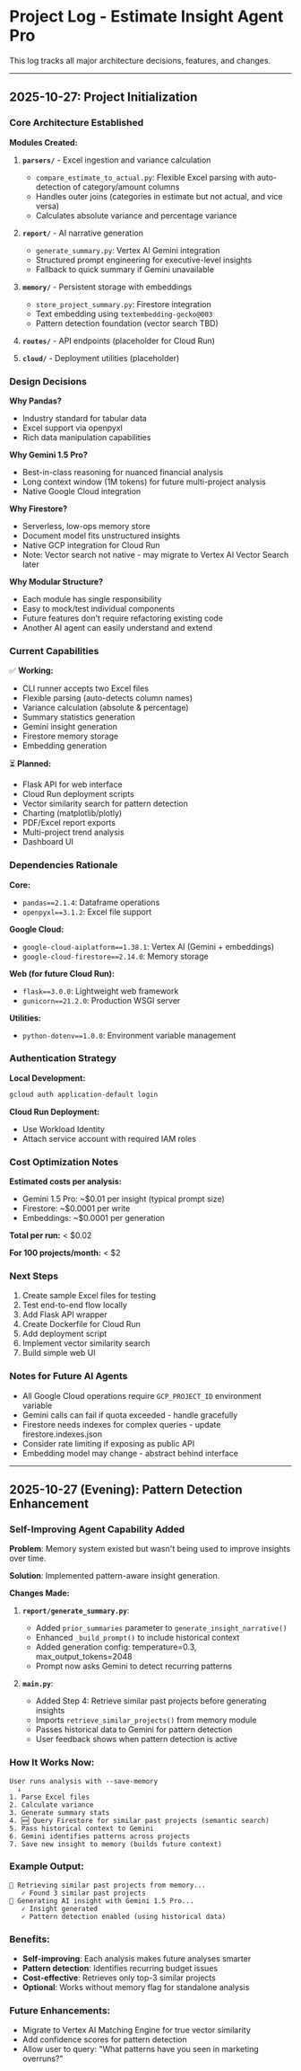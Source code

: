 # Project Log - Estimate Insight Agent Pro

This log tracks all major architecture decisions, features, and changes.

---

## 2025-10-27: Project Initialization

### Core Architecture Established

**Modules Created:**
1. **`parsers/`** - Excel ingestion and variance calculation
   - `compare_estimate_to_actual.py`: Flexible Excel parsing with auto-detection of category/amount columns
   - Handles outer joins (categories in estimate but not actual, and vice versa)
   - Calculates absolute variance and percentage variance

2. **`report/`** - AI narrative generation
   - `generate_summary.py`: Vertex AI Gemini integration
   - Structured prompt engineering for executive-level insights
   - Fallback to quick summary if Gemini unavailable

3. **`memory/`** - Persistent storage with embeddings
   - `store_project_summary.py`: Firestore integration
   - Text embedding using `textembedding-gecko@003`
   - Pattern detection foundation (vector search TBD)

4. **`routes/`** - API endpoints (placeholder for Cloud Run)

5. **`cloud/`** - Deployment utilities (placeholder)

### Design Decisions

**Why Pandas?**
- Industry standard for tabular data
- Excel support via openpyxl
- Rich data manipulation capabilities

**Why Gemini 1.5 Pro?**
- Best-in-class reasoning for nuanced financial analysis
- Long context window (1M tokens) for future multi-project analysis
- Native Google Cloud integration

**Why Firestore?**
- Serverless, low-ops memory store
- Document model fits unstructured insights
- Native GCP integration for Cloud Run
- Note: Vector search not native - may migrate to Vertex AI Vector Search later

**Why Modular Structure?**
- Each module has single responsibility
- Easy to mock/test individual components
- Future features don't require refactoring existing code
- Another AI agent can easily understand and extend

### Current Capabilities

✅ **Working:**
- CLI runner accepts two Excel files
- Flexible parsing (auto-detects column names)
- Variance calculation (absolute & percentage)
- Summary statistics generation
- Gemini insight generation
- Firestore memory storage
- Embedding generation

⏳ **Planned:**
- Flask API for web interface
- Cloud Run deployment scripts
- Vector similarity search for pattern detection
- Charting (matplotlib/plotly)
- PDF/Excel report exports
- Multi-project trend analysis
- Dashboard UI

### Dependencies Rationale

**Core:**
- `pandas==2.1.4`: Dataframe operations
- `openpyxl==3.1.2`: Excel file support

**Google Cloud:**
- `google-cloud-aiplatform==1.38.1`: Vertex AI (Gemini + embeddings)
- `google-cloud-firestore==2.14.0`: Memory storage

**Web (for future Cloud Run):**
- `flask==3.0.0`: Lightweight web framework
- `gunicorn==21.2.0`: Production WSGI server

**Utilities:**
- `python-dotenv==1.0.0`: Environment variable management

### Authentication Strategy

**Local Development:**
```bash
gcloud auth application-default login
```

**Cloud Run Deployment:**
- Use Workload Identity
- Attach service account with required IAM roles

### Cost Optimization Notes

**Estimated costs per analysis:**
- Gemini 1.5 Pro: ~$0.01 per insight (typical prompt size)
- Firestore: ~$0.0001 per write
- Embeddings: ~$0.0001 per generation

**Total per run:** < $0.02

**For 100 projects/month:** < $2

### Next Steps

1. Create sample Excel files for testing
2. Test end-to-end flow locally
3. Add Flask API wrapper
4. Create Dockerfile for Cloud Run
5. Add deployment script
6. Implement vector similarity search
7. Build simple web UI

### Notes for Future AI Agents

- All Google Cloud operations require `GCP_PROJECT_ID` environment variable
- Gemini calls can fail if quota exceeded - handle gracefully
- Firestore needs indexes for complex queries - update firestore.indexes.json
- Consider rate limiting if exposing as public API
- Embedding model may change - abstract behind interface

---

## 2025-10-27 (Evening): Pattern Detection Enhancement

### Self-Improving Agent Capability Added

**Problem**: Memory system existed but wasn't being used to improve insights over time.

**Solution**: Implemented pattern-aware insight generation.

**Changes Made:**

1. **`report/generate_summary.py`**:
   - Added `prior_summaries` parameter to `generate_insight_narrative()`
   - Enhanced `_build_prompt()` to include historical context
   - Added generation config: temperature=0.3, max_output_tokens=2048
   - Prompt now asks Gemini to detect recurring patterns

2. **`main.py`**:
   - Added Step 4: Retrieve similar past projects before generating insights
   - Imports `retrieve_similar_projects()` from memory module
   - Passes historical data to Gemini for pattern detection
   - User feedback shows when pattern detection is active

### How It Works Now:

```
User runs analysis with --save-memory
  ↓
1. Parse Excel files
2. Calculate variance
3. Generate summary stats
4. 🆕 Query Firestore for similar past projects (semantic search)
5. Pass historical context to Gemini
6. Gemini identifies patterns across projects
7. Save new insight to memory (builds future context)
```

### Example Output:

```
🧠 Retrieving similar past projects from memory...
   ✓ Found 3 similar past projects
🤖 Generating AI insight with Gemini 1.5 Pro...
   ✓ Insight generated
   ✓ Pattern detection enabled (using historical data)
```

### Benefits:

- **Self-improving**: Each analysis makes future analyses smarter
- **Pattern detection**: Identifies recurring budget issues
- **Cost-effective**: Retrieves only top-3 similar projects
- **Optional**: Works without memory flag for standalone analysis

### Future Enhancements:

- Migrate to Vertex AI Matching Engine for true vector similarity
- Add confidence scores for pattern detection
- Allow user to query: "What patterns have you seen in marketing overruns?"

